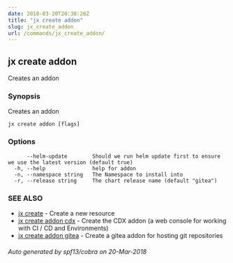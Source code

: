 ```yaml
---
date: 2018-03-20T20:38:28Z
title: "jx create addon"
slug: jx_create_addon
url: /commands/jx_create_addon/
---
```

## jx create addon

Creates an addon

### Synopsis

Creates an addon

```
jx create addon [flags]
```

### Options

```
      --helm-update        Should we run helm update first to ensure we use the latest version (default true)
  -h, --help               help for addon
  -n, --namespace string   The Namespace to install into
  -r, --release string     The chart release name (default "gitea")
```

### SEE ALSO

* [jx create](/commands/jx_create/)	 - Create a new resource
* [jx create addon cdx](/commands/jx_create_addon_cdx/)	 - Create the CDX addon (a web console for working with CI / CD and Environments)
* [jx create addon gitea](/commands/jx_create_addon_gitea/)	 - Create a gitea addon for hosting git repositories

###### Auto generated by spf13/cobra on 20-Mar-2018
